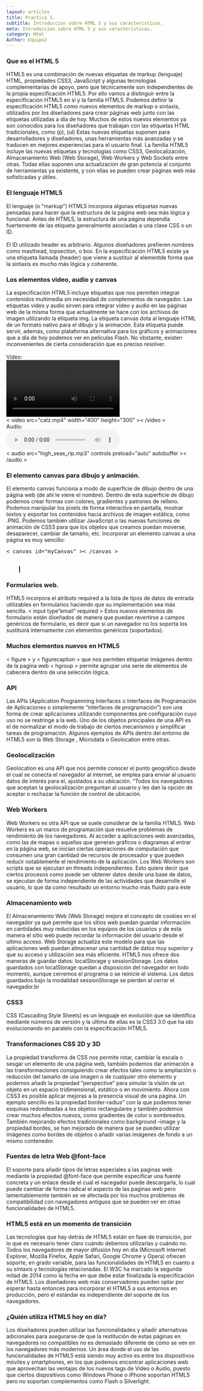 ```yaml
---
layout: articles
title: Practica 1.
subtitle: Introduccion sobre HTML 5 y sus caracteristicas.
meta: Introduccion sobre HTML 5 y sus caracteristicas.
category: Html
Author: Equipo2
---
```


<h3>Que es el HTML 5</h3>
<p>HTML5 es una combinación de nuevas etiquetas de markup (lenguaje) HTML, propiedades CSS3, JavaScript y algunas tecnologías complementarias de apoyo, pero que técnicamente son independientes de la propia especificación HTML5. Por ello vamos a distinguir entre la especificación HTML5 en sí y la familia HTML5. Podemos definir la especificación HTML5 como nuevos elementos de markup o sintaxis, utilizados por los diseñadores para crear páginas web junto con las etiquetas utilizadas a día de hoy. Muchos de estos nuevos elementos ya son conocidos para los diseñadores que trabajan con las etiquetas HTML tradicionales, como (p), (ul)  Estas nuevas etiquetas suponen para desarrolladores y 	diseñadores, unas herramientas más avanzadas y se traducen en mejores experiencias para el usuario final. La familia HTML5 incluye las nuevas etiquetas y tecnologías como CSS3, Geolocalización, Almacenamiento Web (Web Storage), Web Workers y Web Sockets entre otras. Todas ellas suponen una actualización de gran potencia al conjunto de herramientas ya existente, y con ellas se pueden crear páginas web más sofisticadas y útiles.</p>

<h3>El lenguaje HTML5</h3>
<p>El lenguaje (o "markup") HTML5 incorpora algunas etiquetas nuevas pensadas para hacer que la estructura de la página web sea más lógica y funcional. Antes de HTML5, la estructura de una página dependía fuertemente de las etiqueta generalmente asociadas a una clase CSS o un ID. 
<br><br>
El ID utilizado header es arbitrario. Algunos diseñadores prefieren nombres como masthead, topsection, o box. En la especificación HTML5 existe ya una etiqueta llamada (header) que viene a sustituir al elementde forma que la sintaxis es mucho más lógica y coherente.</p>

<h3>Los elementos video, audio y canvas</h3>
<p>La especificación HTML5 incluye etiquetas que nos permiten integrar contenidos multimedia sin necesidad de complementos de navegador. Las etiquetas video y audio sirven para integrar video y audio en las páginas web de la misma forma que actualmente se hace con los archivos de imagen utilizando la etiqueta img. La etiqueta canvas dota al lenguaje HTML de un formato nativo para el dibujo y la animación. Esta etiqueta puede servir, además, como plataforma alternativa para los gráficos y animaciones que a día de hoy podemos ver en películas Flash. No obstante, existen inconvenientes de cierta consideración que es preciso resolver. 
<br><br>
Video:<br>
	<video width="auto" height="auto" controls>
		<source src="../../../../img/cont/rubik.mp4" type="video/mp4">
	</video>
<br>< video src="catz.mp4" width="400" height="300" >< /video >
<br>
Audio:<br>
<audio src="../../../../img/cont/TwentyEight.m4a" controls preload="auto" autobuffer></audio>
<br>< audio src="high_seas_rip.mp3" controls preload="auto" autobuffer >< /audio >
<br>
</p>

<h3>El elemento canvas para dibujo y animación.</h3>
<p>El elemento canvas funciona a modo de superficie de dibujo dentro de una página web (de ahí le viene el nombre). Dentro de esta superficie de dibujo podemos crear formas con colores, gradientes y patrones de relleno. Podemos manipular los pixels de forma interactiva en pantalla, mostrar textos y exportar los contenidos hacia archivos de imagen estática, como .PNG. Podemos también utilizar JavaScript o las nuevas funciones de animación de CSS3 para que los objetos que creamos puedan moverse, desaparecer, cambiar de tamaño, etc. Incorporar un elemento canvas a una página es muy sencillo:<br>
<pre>< canvas id="myCanvas" >< /canvas >
<br>
	<canvas id="myCanvas" width="150" height="100" style="border:1px solid #000000;"></canvas>
</pre>

<h3>Formularios web.</h3>
<p>HTML5 incorpora el atributo required a la lista de tipos de datos de entrada utilizables en formularios haciendo que su implementación sea más sencilla. < input type”email” required > Estos nuevos elementos de formulario están diseñados de manera que puedan revertirse a campos genéricos de formulario, es decir que si un navegador no los soporta los sustituirá internamente con elementos genéricos (soportados).</p>

<h3>Muchos elementos nuevos en HTML5</h3>
<p>< figure > y < figurecaption > que nos permiten etiquetar imágenes dentro de la pagina web < hgroup > permite agrupar una serie de elementos de cabecera dentro de una selección lógica.</p>

<h3>API</h3>
<p>Las APIs (Application Programming Interfaces o Interfaces de Programación de Aplicaciones o simplemente “interfaces de programación”) son una forma de crear aplicaciones utilizando componentes pre configuración cuyo uso no se restringe a la web. Uno de los objetos principales de una API es el de normalizar el modo de trabajo de ciertos mecanismos y simplificar tareas de programación. Algunos ejemplos de APIs dentro del entorno de HTML5 son la Web Storage , Microdata o Geolocation entre otras.</p>
<h3>Geolocalización</h3>
<p>Geolocation es una API que nos permite conocer el punto geográfico desde el cual se conecta el navegador al internet, se emplea para enviar al usuario datos de interés para el, ajustados a su ubicación. “Todos los navegadores que aceptan la geolocalización preguntan al usuario y les dan la opción de aceptar o rechazar la función de control de ubicación.</p>

<h3>Web Workers</h3>
<p>Web Workers es otra API que se suele considerar de la familia HTML5. Web Workers es un marco de programación que resuelve problemas de rendimiento de los navegadores. Al acceder a aplicaciones web avanzadas, como las de mapas o aquellas que generan gráficos o diagramas al entrar en la página web, se inician ciertas operaciones de computación que consumen una gran cantidad de recursos de procesador y que pueden reducir notablemente el rendimiento de la aplicación. Los Web Workers son scripts que se ejecutan en threads independientes. Esto quiere decir que ciertos procesos como puede ser obtener datos desde una base de datos, se ejecutan de forma independiente de las actividades que desarrolle el usuario, lo que da como resultado un entorno mucho más fluido para éste</p>

<h3>Almacenamiento web</h3>
<p>El Almacenamiento Web (Web Storage) mejora el concepto de cookies en el navegador ya que permite que los sitios web puedan guardar información en cantidades muy reducidas en los equipos de los usuarios y de esta manera el sitio web puede recordar la información del usuario desde el ultimo acceso. Web Storage actualiza este modelo para que las aplicaciones web puedan almacenar una cantidad de datos muy superior y que su acceso y utilización sea más eficiente. HTML5 nos ofrece dos maneras de guardar datos: localStorage y sessionStorage. Los datos guardados con localStorage quedan a disposición del navegador en todo momento, aunque cerremos el programa o se reinicie el sistema. Los datos guardados bajo la modalidad sessionStorage se pierden al cerrar el navegador.br</p>

<h3>CSS3</h3>
<p>CSS (Cascading Style Sheets) es un lenguaje en evolución que se identifica mediante números de versión y la última de ellas es la CSS3 3.0 que ha ido evolucionando en paralelo con la especificación HTML5.</p>

<h3>Transformaciones CSS 2D y 3D</h3>
<p>La propiedad transforms de CSS nos permite rotar, cambiar la escala o sesgar un elemento de una página web, también podemos dar animación a las transformaciones consiguiendo crear efectos tales como la ampliación o reducción del tamaño de una imagen o de cualquier otro elemento y podemos añadir la propiedad “perspective” para simular la visión de un objeto en un espacio tridimensional, estático o en movimiento. Ahora con CSS3 es posible aplicar mejoras a la presencia visual de una página. Un ejemplo sencillo es la propiedad border-radius” con la que podemos tener esquinas redondeadas a los objetos rectangulares y también podemos crear muchos efectos nuevos, como gradientes de color o sombreados. También mejorando efectos tradicionales como background –image y la propiedad bordes, se han mejorado de manera que se pueden utilizar imágenes como bordes de objetos o añadir varias imágenes de fondo a un mismo contenedor.</p>

<h3>Fuentes de letra Web @font-face</h3>
<p>El soporte para añadir tipos de letras especiales a las paginas web mediante la propiedad @font-face que permite especificar una fuente concreta y un enlace desde el cual el nacegador puede descargarla, lo cual puede cambiar de forma radical el aspecto de las paginas web pero lamentablemente también se ve afectada por los muchos problemas de compatibilidad con navegadores antiguos que se pueden ver en otras funcionalidades de HTML5.</p>

<h3>HTML5 está en un momento de transición</h3>
<p>Las tecnologías que hay detrás de HTML5 están en fase de transición, por lo que es necesario tener claro cuándo debemos utilizarlas y cuándo no. Todos los navegadores de mayor difusión hoy en día (Microsoft Internet Explorer, Mozilla Firefox, Apple Safari, Google Chrome y Opera) ofrecen soporte, en grado variable, para las funcionalidades de HTML5 en cuanto a su sintaxis y tecnologías relacionadas. El W3C ha marcado la segunda mitad de 2014 como la fecha en que debe estar finalizada la especificación de HTML5. Los diseñadores web más conservadores pueden optar por esperar hasta entonces para incorporar el HTML5 a sus entornos en producción, pero el estándar es independiente del soporte de los navegadores.</p>

<h3>¿Quién utiliza HTML5 hoy en día?</h3>
<p>Los diseñadores pueden utilizar las funcionalidades y añadir alternativas adicionales para asegurarse de que la restitución de estas páginas en navegadores no compatibles no es demasiado diferente de cómo se ven en los navegadores más modernos. Un área donde el uso de las funcionalidades de HTML5 está siendo muy activo es entre los dispositivos móviles y smartphones, en los que podemos encontrar aplicaciones web que aprovechan las ventajas de los nuevos tags de Video o Audio, puesto que ciertos dispositivos como Windows Phone o iPhone soportan HTML5 pero no soportan complementos como Flash o Silverlight.</p>

